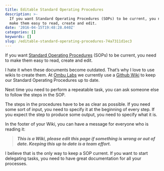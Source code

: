 ```yaml
---
title: Editable Standard Operating Procedures
description: >-
  If you want Standard Operating Procedures (SOPs) to be current, you need to
  make them easy to read, create and edit.
date: '2016-04-15T19:48:28.040Z'
categories: []
keywords: []
slug: /editable-standard-operating-procedures-74a7311d1ec3
---
```


If you want [Standard Operating Procedures](https://en.wikipedia.org/wiki/Standard_operating_procedure) (SOPs) to be current, you need to make them easy to read, create and edit.

I hate it when these documents become outdated. That’s why I love to use wikis to create them. At [Ombu Labs](https://www.ombulabs.com) we currently use a [Github Wiki](https://help.github.com/articles/about-github-wikis/) to keep our Standard Operating Procedures up to date.

Next time you need to perform a repeatable task, you can ask someone else to follow the steps in the SOP.

The steps in the procedures have to be as clear as possible. If you need some sort of input, you need to specify it at the beginning of every step. If you expect the step to produce some output, you need to specify what it is.

In the footer of your Wiki, you can have a message for everyone who is reading it:

> **_This is a Wiki, please edit this page if something is wrong or out of date. Keeping this up to date is a team effort._**

I believe that is the only way to keep a SOP current. If you want to start delegating tasks, you need to have great documentation for all your processes.